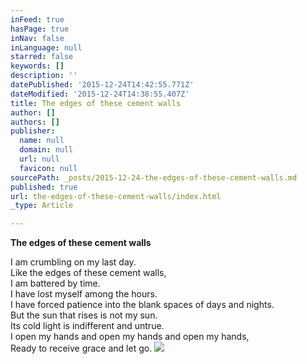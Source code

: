 ```yaml
---
inFeed: true
hasPage: true
inNav: false
inLanguage: null
starred: false
keywords: []
description: ''
datePublished: '2015-12-24T14:42:55.771Z'
dateModified: '2015-12-24T14:38:55.407Z'
title: The edges of these cement walls
author: []
authors: []
publisher:
  name: null
  domain: null
  url: null
  favicon: null
sourcePath: _posts/2015-12-24-the-edges-of-these-cement-walls.md
published: true
url: the-edges-of-these-cement-walls/index.html
_type: Article

---
```

**The edges of these cement walls**

I am crumbling on my last day.  
Like the edges of these cement walls,  
I am battered by time.  
I have lost myself among the hours.  
I have forced patience into the blank spaces of days and nights.  
But the sun that rises is not my sun.  
Its cold light is indifferent and untrue.  
I open my hands and open my hands and open my hands,  
Ready to receive grace and let go.
![](https://the-grid-user-content.s3-us-west-2.amazonaws.com/21965484-f421-469b-a1ef-cb933b1a148a.jpg)